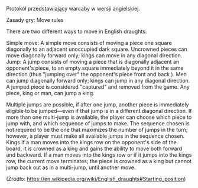 Protokół przedstawiający warcaby w wersji angielskiej.

Zasady gry:
Move rules

There are two different ways to move in English draughts:

Simple move: A simple move consists of moving a piece one square diagonally to an adjacent unoccupied dark square. Uncrowned pieces can move diagonally forward only; kings can move in any diagonal direction.
Jump: A jump consists of moving a piece that is diagonally adjacent an opponent's piece, to an empty square immediately beyond it in the same direction (thus "jumping over" the opponent's piece front and back ). Men can jump diagonally forward only; kings can jump in any diagonal direction. A jumped piece is considered "captured" and removed from the game. Any piece, king or man, can jump a king.

Multiple jumps are possible, if after one jump, another piece is immediately eligible to be jumped—even if that jump is in a different diagonal direction. If more than one multi-jump is available, the player can choose which piece to jump with, and which sequence of jumps to make. The sequence chosen is not required to be the one that maximizes the number of jumps in the turn; however, a player must make all available jumps in the sequence chosen.
Kings
If a man moves into the kings row on the opponent's side of the board, it is crowned as a king and gains the ability to move both forward and backward. If a man moves into the kings row or if it jumps into the kings row, the current move terminates; the piece is crowned as a king but cannot jump back out as in a multi-jump, until another move. 
    
(Źródło: https://en.wikipedia.org/wiki/English_draughts#Starting_position)

